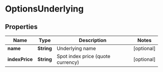 
# OptionsUnderlying

## Properties

Name | Type | Description | Notes
------------ | ------------- | ------------- | -------------
**name** | **String** | Underlying name |  [optional]
**indexPrice** | **String** | Spot index price (quote currency) |  [optional]

